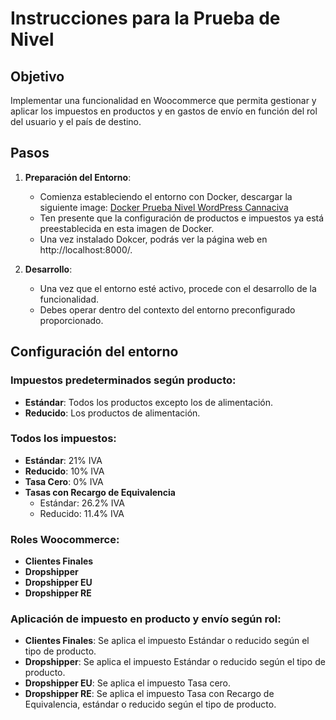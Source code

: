 # Instrucciones para la Prueba de Nivel

## Objetivo
Implementar una funcionalidad en Woocommerce que permita gestionar y aplicar los impuestos en productos y en gastos de envío en función del rol del usuario y el país de destino.

## Pasos

1. **Preparación del Entorno**: 
   - Comienza estableciendo el entorno con Docker, descargar la siguiente image: [Docker Prueba Nivel WordPress Cannaciva](https://www.xxxx.com)
   - Ten presente que la configuración de productos e impuestos ya está preestablecida en esta imagen de Docker.
   - Una vez instalado Dokcer, podrás ver la página web en http://localhost:8000/.

2. **Desarrollo**: 
   - Una vez que el entorno esté activo, procede con el desarrollo de la funcionalidad.
   - Debes operar dentro del contexto del entorno preconfigurado proporcionado.

## Configuración del entorno

### Impuestos predeterminados según producto:
- **Estándar**: Todos los productos excepto los de alimentación.
- **Reducido**: Los productos de alimentación.

### Todos los impuestos: 
- **Estándar**: 21% IVA 
- **Reducido**: 10% IVA 
- **Tasa Cero**: 0% IVA 
- **Tasas con Recargo de Equivalencia**
  - Estándar: 26.2% IVA
  - Reducido: 11.4% IVA

### Roles Woocommerce:				
- **Clientes Finales**
- **Dropshipper**
- **Dropshipper EU** 
- **Dropshipper RE** 

### Aplicación de impuesto en producto y envío según rol:				
- **Clientes Finales**: 
Se aplica el impuesto Estándar o reducido según el tipo de producto.
- **Dropshipper**: 
Se aplica el impuesto Estándar o reducido según el tipo de producto.
- **Dropshipper EU**: 
Se aplica el impuesto Tasa cero.
- **Dropshipper RE**: 
Se aplica el impuesto Tasa con Recargo de Equivalencia, estándar o reducido según el tipo de producto.


